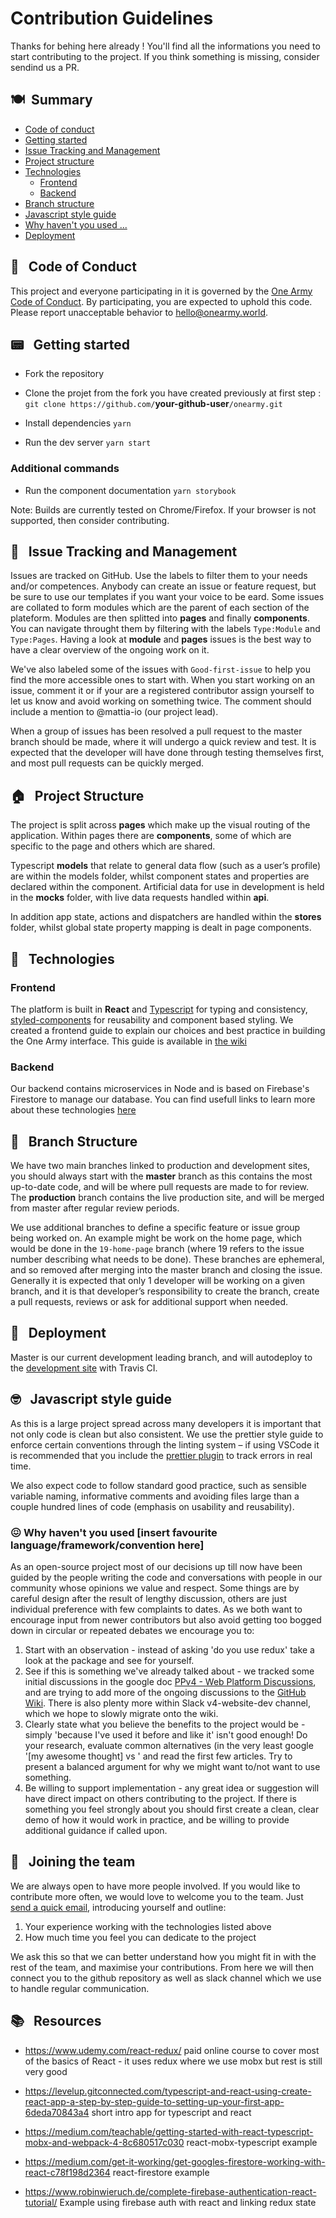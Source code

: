 # Contribution Guidelines

Thanks for behing here already ! You'll find all the informations you need to start contributing to the project. If you think something is missing, consider sendind us a PR.

## 🍽&nbsp; Summary

- [Code of conduct](https://github.com/OneArmyWorld/onearmy/blob/master/CONTRIBUTING.md#--code-of-conduct)
- [Getting started](https://github.com/OneArmyWorld/onearmy/blob/master/CONTRIBUTING.md#--getting-started)
- [Issue Tracking and Management](https://github.com/OneArmyWorld/onearmy/blob/master/CONTRIBUTING.md#--issue-tracking-and-management)
- [Project structure](https://github.com/OneArmyWorld/onearmy/blob/master/CONTRIBUTING.md#--project-structure)
- [Technologies](https://github.com/OneArmyWorld/onearmy/blob/master/CONTRIBUTING.md#--technologies)
  - [Frontend](https://github.com/OneArmyWorld/onearmy/blob/master/CONTRIBUTING.md#frontend)
  - [Backend](https://github.com/OneArmyWorld/onearmy/blob/master/CONTRIBUTING.md#backend)
- [Branch structure](https://github.com/OneArmyWorld/onearmy/blob/master/CONTRIBUTING.md#--branch-structure)
- [Javascript style guide](https://github.com/OneArmyWorld/onearmy/blob/master/CONTRIBUTING.md#--javascript-style-guide)
- [Why haven't you used ...](https://github.com/OneArmyWorld/onearmy/blob/master/CONTRIBUTING.md#-why-havent-you-used-insert-favourite-languageframeworkconvention-here)
- [Deployment](https://github.com/OneArmyWorld/onearmy/blob/master/CONTRIBUTING.md#--deployment)

## 👐 &nbsp; Code of Conduct

This project and everyone participating in it is governed by the [One Army Code of Conduct](CODE_OF_CONDUCT.md). By participating, you are expected to uphold this code. Please report unacceptable behavior to [hello@onearmy.world](mailto:hello@onearmy.world).

## 📟 &nbsp; Getting started

- Fork the repository
- Clone the projet from the fork you have created previously at first step :
  `git clone https://github.com/`**your-github-user**`/onearmy.git`

- Install dependencies
  `yarn`

- Run the dev server
  `yarn start`

### Additional commands

- Run the component documentation
  `yarn storybook`

Note: Builds are currently tested on Chrome/Firefox. If your browser is not
supported, then consider contributing.

## 🐛 &nbsp; Issue Tracking and Management

Issues are tracked on GitHub. Use the labels to filter them to your needs and/or competences.
Anybody can create an issue or feature request, but be sure to use our templates if you want your voice to be eard.
Some issues are collated to form modules which are the parent of each section of the plateform. Modules are then splitted into **pages** and finally **components**. You can navigate throught them by filtering with the labels `Type:Module` and `Type:Pages`. Having a look at **module** and **pages** issues is the best way to have a clear overview of the ongoing work on it.

We've also labeled some of the issues with `Good-first-issue` to help you find the more accessible ones to start with.
When you start working on an issue, comment it or if your are a registered contributor assign yourself to let us know and avoid working on something twice. The comment should include a mention to @mattia-io (our project lead).

When a group of issues has been resolved a pull request to the master branch should be made, where it will undergo a quick review and test. It is expected that the developer will have done through testing themselves first, and most pull requests can be quickly merged.

## 🏠 &nbsp; Project Structure

The project is split across **pages** which make up the visual routing of the application. Within pages there are **components**, some of which are specific to the page and others which are shared.

Typescript **models** that relate to general data flow (such as a user’s profile) are within the models folder, whilst component states and properties are declared within the component. Artificial data for use in development is held in the **mocks** folder, with live data requests handled within **api**.

In addition app state, actions and dispatchers are handled within the **stores** folder, whilst global state property mapping is dealt in page components.

## 🤖 &nbsp; Technologies

### Frontend

The platform is built in **React** and [Typescript](https://www.typescriptlang.org/docs/handbook/basic-types.html) for typing and consistency, [styled-components](https://www.styled-components.com/) for reusability and component based styling.
We created a frontend guide to explain our choices and best practice in building the One Army interface. This guide is available in [the wiki](https://github.com/OneArmyWorld/onearmy/wiki/Frontend)

### Backend

Our backend contains microservices in Node and is based on Firebase's Firestore to manage our database.
You can find usefull links to learn more about these technologies [here](/CONTRIBUTING.md#ressources)

## 🌳 &nbsp; Branch Structure

We have two main branches linked to production and development sites, you should always start with the **master** branch as this contains the most up-to-date code, and will be where pull requests are made to for review. The **production** branch contains the live production site, and will be merged from master after regular review periods.

We use additional branches to define a specific feature or issue group being worked on. An example might be work on the home page, which would be done in the `19-home-page` branch (where 19 refers to the issue number describing what needs to be done). These branches are ephemeral, and so removed after merging into the master branch and closing the issue. Generally it is expected that only 1 developer will be working on a given branch, and it is that developer’s responsibility to create the branch, create a pull requests, reviews or ask for additional support when needed.

## 🚀 &nbsp; Deployment

Master is our current development leading branch, and will autodeploy to the
[development site](https://dev.onearmy.world/) with Travis CI.

## 🤓 &nbsp; Javascript style guide

As this is a large project spread across many developers it is important that not only code is clean but also consistent. We use the prettier style guide to enforce certain conventions through the linting system – if using VSCode it is recommended that you include the [prettier plugin](https://marketplace.visualstudio.com/items?itemName=esbenp.prettier-vscode) to track errors in real time.

We also expect code to follow standard good practice, such as sensible variable naming, informative comments and avoiding files large than a couple hundred lines of code (emphasis on usability and reusability).

### 😖 Why haven't you used [insert favourite language/framework/convention here]

As an open-source project most of our decisions up till now have been guided by the people writing the code and conversations with people in our community whose opinions we value and respect. Some things are by careful design after the result of lengthy discussion, others are just individual preference with few complaints to dates. As we both want to encourage input from newer contributors but also avoid getting too bogged down in circular or repeated debates we encourage you to:

1. Start with an observation - instead of asking 'do you use redux' take a look at the package and see for yourself.
2. See if this is something we've already talked about - we tracked some initial discussions in the google doc [PPv4 - Web Platform Discussions](https://docs.google.com/document/d/1spUOUXvisHoTvvH8UDgFo1-pOi8PBsb1F8H2GRaH4IM/edit?usp=sharing), and are trying to add more of the ongoing discussions to the [GitHub Wiki](https://github.com/OneArmyWorld/onearmy/wiki). There is also plenty more within Slack v4-website-dev channel, which we hope to slowly migrate onto the wiki.
3. Clearly state what you believe the benefits to the project would be - simply 'because I've used it before and like it' isn't good enough! Do your research, evaluate common alternatives (in the very least google '[my awesome thought] vs ' and read the first few articles. Try to present a balanced argument for why we might want to/not want to use something.
4. Be willing to support implementation - any great idea or suggestion will have direct impact on others contributing to the project. If there is something you feel strongly about you should first create a clean, clear demo of how it would work in practice, and be willing to provide additional guidance if called upon.

## 🤝 &nbsp; Joining the team

We are always open to have more people involved. If you would like to contribute more often, we would love to welcome you to the team. Just [send a quick email](mailto:hello@preciousplastic.com?subject=Developers%20Call%20To%20Arms), introducing yourself and outline:

1. Your experience working with the technologies listed above
2. How much time you feel you can dedicate to the project

We ask this so that we can better understand how you might fit in with the rest of the team, and maximise your contributions. From here we will then connect you to the github repository as well as slack channel which we use to handle regular communication.

## 📚 &nbsp; Resources

- https://www.udemy.com/react-redux/
  paid online course to cover most of the basics of React - it uses redux where we use mobx but rest is still very good

* https://levelup.gitconnected.com/typescript-and-react-using-create-react-app-a-step-by-step-guide-to-setting-up-your-first-app-6deda70843a4
  short intro app for typescript and react

* https://medium.com/teachable/getting-started-with-react-typescript-mobx-and-webpack-4-8c680517c030
  react-mobx-typescript example

* https://medium.com/get-it-working/get-googles-firestore-working-with-react-c78f198d2364 react-firestore example

- https://www.robinwieruch.de/complete-firebase-authentication-react-tutorial/
  Example using firebase auth with react and linking redux state

